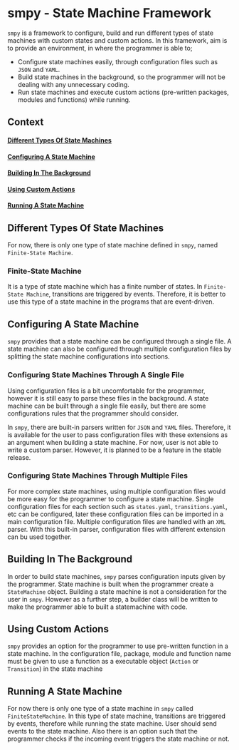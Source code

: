 # smpy - State Machine Framework
`smpy` is a framework to configure, build and run different types of state machines with custom states and custom actions. In this framework, aim is to provide an environment, in where the programmer is able to;

- Configure state machines easily, through configuration files such as `JSON` and `YAML`.
- Build state machines in the background, so the programmer will not be dealing with any unnecessary coding.
- Run state machines and execute custom actions (pre-written packages, modules and functions) while running.


## Context
  #### [Different Types Of State Machines](#different-types-of-state-machines-1)
  #### [Configuring A State Machine](#configuring-a-state-machine-1)
  #### [Building In The Background](#building-in-the-background-1)
  #### [Using Custom Actions](#using-custom-actions-1)
  #### [Running A State Machine](#running-a-state-machine-1)


## Different Types Of State Machines
For now, there is only one type of state machine defined in `smpy`, named `Finite-State Machine`.

### Finite-State Machine
It is a type of state machine which has a finite number of states. In `Finite-State Machine`, transitions are triggered by events. Therefore, it is better to use this type of a state machine in the programs that are event-driven.


## Configuring A State Machine
`smpy` provides that a state machine can be configured through a single file. A state machine can also be configured through multiple configuration files by splitting the state machine configurations into sections.

### Configuring State Machines Through A Single File
Using configuration files is a bit uncomfortable for the programmer, however it is still easy to parse these files in the background. A state machine can be built through a single file easily, but there are some configurations rules that the programmer should consider.

In `smpy`, there are built-in parsers written for `JSON` and `YAML` files. Therefore, it is available for the user to pass configuration files with these extensions as an argument when building a state machine. For now, user is not able to write a custom parser. However, it is planned to be a feature in the stable release.

### Configuring State Machines Through Multiple Files
For more complex state machines, using multiple configuration files would be more easy for the programmer to configure a state machine. Single configuration files for each section such as `states.yaml`, `transitions.yaml`, etc can be configured, later these configuration files can be imported in a main configuration file. Multiple configuration files are handled with an `XML` parser. With this built-in parser, configuration files with different extension can bu used together.


## Building In The Background
In order to build state machines, `smpy` parses configuration inputs given by the programmer. State machine is built when the programmer create a `StateMachine` object. Building a state machine is not a consideration for the user in `smpy`. However as a further step, a builder class will be written to make the programmer able to built a statemachine with code.


## Using Custom Actions
`smpy` provides an option for the programmer to use pre-written function in a state machine. In the configuration file, package, module and function name must be given to use a function as a executable object (`Action` or `Transition`) in the state machine


## Running A State Machine
For now there is only one type of a state machine in `smpy` called `FiniteStateMachine`. In this type of state machine, transitions are triggered by events, therefore while running the state machine. User should send events to the state machine. Also there is an option such that the programmer checks if the incoming event triggers the state machine or not. 
